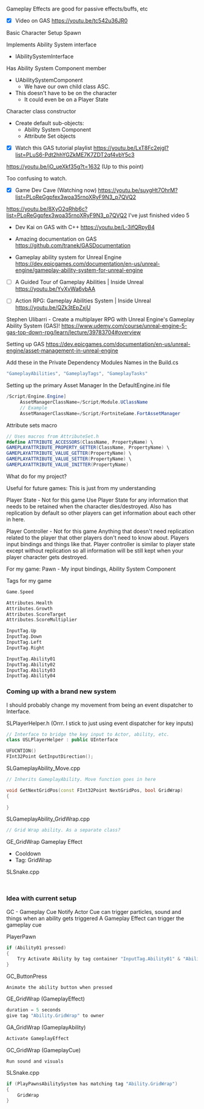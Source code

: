 Gameplay Effects are good for passive effects/buffs, etc

- [x] Video on GAS
https://youtu.be/tc542u36JR0

Basic Character Setup
Spawn

Implements Ability System interface
- IAbilitySystemInterface

Has Ability System Component member
- UAbilitySystemComponent
	- We have our own child class ASC.
- This doesn't have to be on the character
	- It could even be on a Player State

Character class constructor
- Create default sub-objects:
	- Ability System Component
	- Attribute Set objects

- [x] Watch this GAS tutorial playlist
https://youtu.be/LxT8Fc2ejgI?list=PLuS6-Pdt2hhYGZkME7K7ZDT2qf4vbY5c3

https://youtu.be/jO_ueXkf35g?t=1632 (Up to this point)

Too confusing to watch. 

- [x] Game Dev Cave (Watching now)
https://youtu.be/suygHt7OhrM?list=PLoReGgpfex3woa35rnoXRyF9N3_p7QVQ2

https://youtu.be/8XyO2qRhb6c?list=PLoReGgpfex3woa35rnoXRyF9N3_p7QVQ2
I've just finished video 5

- Dev Kai on GAS with C++ 
https://youtu.be/L-3ifQRpyB4

- Amazing documentation on GAS
https://github.com/tranek/GASDocumentation

- Gameplay ability system for Unreal Engine
https://dev.epicgames.com/documentation/en-us/unreal-engine/gameplay-ability-system-for-unreal-engine

- [ ] A Guided Tour of Gameplay Abilities | Inside Unreal
https://youtu.be/YvXvWa6vbAA

- [ ] Action RPG: Gameplay Abilities System | Inside Unreal
https://youtu.be/QZk3tEpZxjU

Stephen Ulibarri - Create a multiplayer RPG with Unreal Engine's Gameplay Ability System (GAS)!
https://www.udemy.com/course/unreal-engine-5-gas-top-down-rpg/learn/lecture/39783704#overview


Setting up GAS
https://dev.epicgames.com/documentation/en-us/unreal-engine/asset-management-in-unreal-engine


Add these in the Private Dependency Modules Names in the Build.cs
```csharp
"GameplayAbilities", "GameplayTags", "GameplayTasks"
```


Setting up the primary Asset Manager
In the DefaultEngine.ini file
```csharp
/Script/Engine.Engine]
     AssetManagerClassName=/Script/Module.UClassName
     // Example
     AssetManagerClassName=/Script/FortniteGame.FortAssetManager
```

Attribute sets macro
```csharp
// Uses macros from AttributeSet.h  
#define ATTRIBUTE_ACCESSORS(ClassName, PropertyName) \  
GAMEPLAYATTRIBUTE_PROPERTY_GETTER(ClassName, PropertyName) \  
GAMEPLAYATTRIBUTE_VALUE_GETTER(PropertyName) \  
GAMEPLAYATTRIBUTE_VALUE_SETTER(PropertyName) \  
GAMEPLAYATTRIBUTE_VALUE_INITTER(PropertyName)
```

What do for my project?

Useful for future games:
This is just from my understanding

Player State - Not for this game
Use Player State for any information that needs to be retained when the character dies/destroyed.
Also has replication by default so other players can get information about each other in here. 

Player Controller - Not for this game
Anything that doesn't need replication related to the player that other players don't need to know about.
Players input bindings and things like that. Player controller is similar to player state except without replication so all information will be still kept when your player character gets destroyed.

For my game:
Pawn - My input bindings, Ability System Component


Tags for my game

```cpp
Game.Speed

Attributes.Health
Attributes.Growth
Attributes.ScoreTarget
Attributes.ScoreMultiplier

InputTag.Up
InputTag.Down
InputTag.Left
InputTag.Right

InputTag.Ability01
InputTag.Ability02
InputTag.Ability03
InputTag.Ability04
```


### Coming up with a brand new system

I should probably change my movement from being an event dispatcher to Interface.

SLPlayerHelper.h (Orrr. I stick to just using event dispatcher for key inputs)
```cpp
// Interface to bridge the key input to Actor, ability, etc.
class USLPlayerHelper : public UInterface

UFUCNTION()
FInt32Point GetInputDirection();
```

SLGameplayAbility_Move.cpp
```cpp
// Inherits GameplayAbility. Move function goes in here

void GetNextGridPos(const FInt32Point NextGridPos, bool GridWrap)
{
	
}
```

SLGameplayAbility_GridWrap.cpp
```cpp
// Grid Wrap ability. As a separate class?


```

GE_GridWrap Gameplay Effect
- Cooldown
- Tag: GridWrap

SLSnake.cpp
```


```

### Idea with current setup

GC - Gameplay Cue Notify Actor
Cue can trigger particles, sound and things when an ability gets triggered
A Gameplay Effect can trigger the gameplay cue

PlayerPawn
```cpp
if (Ability01 pressed)
{
	Try Activate Ability by tag container "InputTag.Ability01" & "Ability.[AbilityName]"
}
```

GC_ButtonPress
```
Animate the ability button when pressed
```

GE_GridWrap (GameplayEffect)
```cpp
duration = 5 seconds
give tag "Ability.GridWrap" to owner
```

GA_GridWrap (GameplayAbility)
```cpp
Activate GameplayEffect
```

GC_GridWrap (GameplayCue)
```
Run sound and visuals
```

SLSnake.cpp
```cpp
if (PlayPawnsAbilitySystem has matching tag "Ability.GridWrap")
{
	GridWrap
}
```

